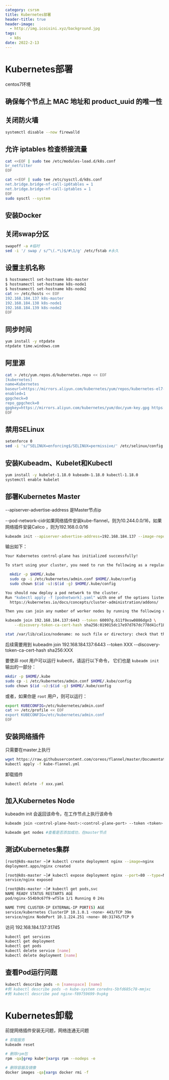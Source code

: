 ```yaml
---
category: csrsm
title: Kubernetes部署
header-title: true
header-image:
  - http://img.icoisini.xyz/background.jpg
tags:
  - k8s
date: 2022-2-13
---
```


# Kubernetes部署 

centos7环境

## 确保每个节点上 MAC 地址和 product_uuid 的唯一性

## 关闭防火墙

```bash 
systemctl disable --now firewalld
```

## 允许 iptables 检查桥接流量

```bash
cat <<EOF | sudo tee /etc/modules-load.d/k8s.conf
br_netfilter
EOF

cat <<EOF | sudo tee /etc/sysctl.d/k8s.conf
net.bridge.bridge-nf-call-ip6tables = 1
net.bridge.bridge-nf-call-iptables = 1
EOF
sudo sysctl --system
```

## 安装Docker

## 关闭swap分区

```bash
swapoff -a #临时
sed -i '/ swap / s/^\(.*\)$/#\1/g' /etc/fstab #永久
```

## 设置主机名称
```bash
$ hostnamectl set-hostname k8s-master
$ hostnamectl set-hostname k8s-node1
$ hostnamectl set-hostname k8s-node2
cat >> /etc/hosts << EOF
192.168.184.137 k8s-master
192.168.184.138 k8s-node1
192.168.184.139 k8s-node2
EOF
```

## 同步时间

```bash
yum install -y ntpdate
ntpdate time.windows.com
```

## 阿里源

```bash
cat > /etc/yum.repos.d/kubernetes.repo << EOF
[kubernetes]
name=Kubernetes
baseurl=https://mirrors.aliyun.com/kubernetes/yum/repos/kubernetes-el7-x86_64
enabled=1
gpgcheck=0
repo_gpgcheck=0
gpgkey=https://mirrors.aliyun.com/kubernetes/yum/doc/yum-key.gpg https://mirrors.aliyun.com/kubernetes/yum/doc/rpm-package-key.gpg
EOF
```

## 禁用SELinux

```bash
setenforce 0
sed -i 's/^SELINUX=enforcing$/SELINUX=permissive/' /etc/selinux/config
```

## 安装Kubeadm、Kubelet和Kubectl

```bash
yum install -y kubelet-1.18.0 kubeadm-1.18.0 kubectl-1.18.0
systemctl enable kubelet
```

## 部署Kubernetes Master

--apiserver-advertise-address 是Master节点ip

--pod-network-cidr如果网络插件安装kube-flannel，则为10.244.0.0/16，如果网络插件安装Calico ，则为192.168.0.0/16

```bash
kubeadm init --apiserver-advertise-address=192.168.184.137 --image-repository registry.aliyuncs.com/google_containers --kubernetes-version v1.18.0 --service-cidr=10.1.0.0/16 --pod-network-cidr=10.244.0.0/16
```
输出如下：

```bash
Your Kubernetes control-plane has initialized successfully!

To start using your cluster, you need to run the following as a regular user:

  mkdir -p $HOME/.kube
  sudo cp -i /etc/kubernetes/admin.conf $HOME/.kube/config
  sudo chown $(id -u):$(id -g) $HOME/.kube/config

You should now deploy a pod network to the cluster.
Run "kubectl apply -f [podnetwork].yaml" with one of the options listed at:
  https://kubernetes.io/docs/concepts/cluster-administration/addons/

Then you can join any number of worker nodes by running the following on each as root:

kubeadm join 192.168.184.137:6443 --token 60097g.611f9xsw0886dgn3 \
    --discovery-token-ca-cert-hash sha256:019015dc17e97d767dc778d41cf18932ae6092986fe3a644ff9d3121dae0d074

stat /var/lib/calico/nodename: no such file or directory: check that the calico/node container is running and has mounted /var/lib/calico/
```

后续需要用到 kubeadm join 192.168.184.137:6443 --token XXX --discovery-token-ca-cert-hash sha256:XXX 

要使非 root 用户可以运行 kubectl，请运行以下命令， 它们也是 `kubeadm init` 输出的一部分：

```bash
mkdir -p $HOME/.kube
sudo cp -i /etc/kubernetes/admin.conf $HOME/.kube/config
sudo chown $(id -u):$(id -g) $HOME/.kube/config
```

或者，如果你是 `root` 用户，则可以运行：

```bash
export KUBECONFIG=/etc/kubernetes/admin.conf
cat >> /etc/profile << EOF
export KUBECONFIG=/etc/kubernetes/admin.conf
EOF
```

## 安装网络插件

只需要在master上执行

```bash
wget https://raw.githubusercontent.com/coreos/flannel/master/Documentation/kube-flannel.yml
kubectl apply -f kube-flannel.yml
```

卸载插件

```bash
kubectl delete -f xxx.yaml
```

## 加入Kubernetes Node

kubeadm init 会返回该命令，在工作节点上执行该命令

```bash
kubeadm join <control-plane-host>:<control-plane-port> --token <token> --discovery-token-ca-cert-hash sha256:<hash>
```
```bash
kubeadm get nodes #查看是否添加成功，在master节点
```

## 测试Kubernetes集群
```bash
[root@k8s-master ~]# kubectl create deployment nginx --image=nginx
deployment.apps/nginx created

[root@k8s-master ~]# kubectl expose deployment nginx --port=80 --type=NodePort
service/nginx exposed

[root@k8s-master ~]# kubectl get pods,svc
NAME READY STATUS RESTARTS AGE
pod/nginx-554b9c67f9-wf5lm 1/1 Running 0 24s

NAME TYPE CLUSTER-IP EXTERNAL-IP PORT(S) AGE
service/kubernetes ClusterIP 10.1.0.1 <none> 443/TCP 39m
service/nginx NodePort 10.1.224.251 <none> 80:31745/TCP 9
```

访问 192.168.184.137:31745

```bash
kubectl get services
kubectl get deployment
kubectl get pods
kubectl delete service [name]
kubectl delete deployment [name]
```

## 查看Pod运行问题

```bash
kubectl describe pods -n [namespace] [name]
#例 kubectl describe pods -n kube-system coredns-5bfd685c78-mmjxc
#例 kubectl describe pod nginx-f89759699-9vpkg 
```

# Kubernetes卸载

前提网络插件安装无问题，网络连通无问题

```bash
# 卸载服务
kubeadm reset

# 删除rpm包
rpm -qa|grep kube*|xargs rpm --nodeps -e

# 删除容器及镜像
docker images -qa|xargs docker rmi -f
```

